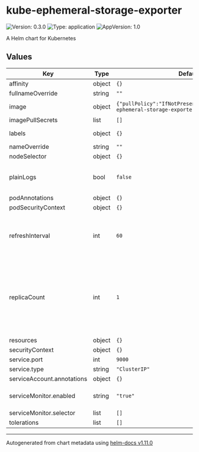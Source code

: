 # kube-ephemeral-storage-exporter

![Version: 0.3.0](https://img.shields.io/badge/Version-0.3.0-informational?style=flat-square) ![Type: application](https://img.shields.io/badge/Type-application-informational?style=flat-square) ![AppVersion: 1.0](https://img.shields.io/badge/AppVersion-1.0-informational?style=flat-square)

A Helm chart for Kubernetes

## Values

| Key | Type | Default | Description |
|-----|------|---------|-------------|
| affinity | object | `{}` |  |
| fullnameOverride | string | `""` |  |
| image | object | `{"pullPolicy":"IfNotPresent","repository":"kube-ephemeral-storage-exporter","tag":""}` | Docker image to use |
| imagePullSecrets | list | `[]` |  |
| labels | object | `{}` | Additional labels |
| nameOverride | string | `""` |  |
| nodeSelector | object | `{}` |  |
| plainLogs | bool | `false` | Turn on plain logs. By defult logs are in JSON format |
| podAnnotations | object | `{}` |  |
| podSecurityContext | object | `{}` |  |
| refreshInterval | int | `60` | Refresh interval (in seconds) to re-read the metrics values. |
| replicaCount | int | `1` | Number of replicas to run. There n oreason to run more than one replica as this pod requests kube-api-server to grab data; |
| resources | object | `{}` |  |
| securityContext | object | `{}` |  |
| service.port | int | `9000` |  |
| service.type | string | `"ClusterIP"` |  |
| serviceAccount.annotations | object | `{}` |  |
| serviceMonitor.enabled | string | `"true"` | Enable serviceMonitor CRD creation |
| serviceMonitor.selector | list | `[]` |  |
| tolerations | list | `[]` |  |

----------------------------------------------
Autogenerated from chart metadata using [helm-docs v1.11.0](https://github.com/norwoodj/helm-docs/releases/v1.11.0)
